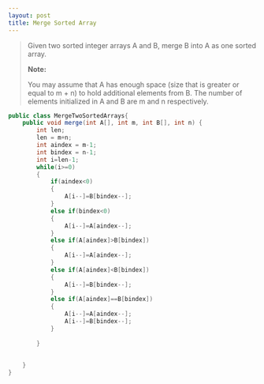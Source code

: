 ```yaml
---
layout: post
title: Merge Sorted Array 
---
```

>Given two sorted integer arrays A and B, merge B into A as one sorted array.
>
>**Note:**
>
>You may assume that A has enough space (size that is greater or equal to m + n) to hold additional elements from B. The number of elements initialized in A and B are m and n respectively.

``` java 
public class MergeTwoSortedArrays{
    public void merge(int A[], int m, int B[], int n) {
        int len;
        len = m+n;
        int aindex = m-1;
        int bindex = n-1;
        int i=len-1;
        while(i>=0)
        {
            if(aindex<0)
            {
                A[i--]=B[bindex--];
            }
            else if(bindex<0)
            {
                A[i--]=A[aindex--];
            }
            else if(A[aindex]>B[bindex])
            {
                A[i--]=A[aindex--];
            }
            else if(A[aindex]<B[bindex])
            {
                A[i--]=B[bindex--];
            }
            else if(A[aindex]==B[bindex])
            {
                A[i--]=A[aindex--];
                A[i--]=B[bindex--];
            }
            
        }
        
        
    }
}

```

